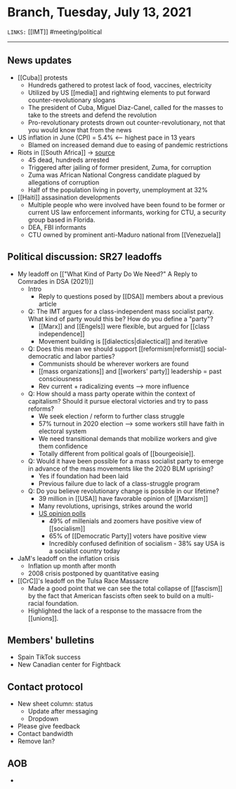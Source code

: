 # Branch, Tuesday, July 13, 2021
`LINKS:` [[IMT]]
#meeting/political 

---
## News updates
- [[Cuba]] protests
	- Hundreds gathered to protest lack of food, vaccines, electricity
	- Utilized by US [[media]] and rightwing elements to put forward counter-revolutionary slogans
	- The president of Cuba, Miguel Diaz-Canel, called for the masses to take to the streets and defend the revolution
	- Pro-revolutionary protests drown out counter-revolutionary, not that you would know that from the news
- US inflation in June (CPI) = 5.4% <-- highest pace in 13 years
	- Blamed on increased demand due to easing of pandemic restrictions
- Riots in [[South Africa]] -> [source](https://apnews.com/article/africa-business-johannesburg-riots-south-africa-fe49fed65c696d0e9d587b9b5ad26aca)
	- 45 dead, hundreds arrested
	- Triggered after jailing of former president, Zuma, for corruption
	- Zuma was African National Congress candidate plagued by allegations of corruption
	- Half of the population living in poverty, unemployment at 32%
- [[Haiti]] assasination developments
	- Multiple people who were involved have been found to be former or current US law enforcement informants, working for CTU, a security group based in Florida.
	- DEA, FBI informants
	- CTU owned by prominent anti-Maduro national from [[Venezuela]]

## Political discussion: SR27 leadoffs
- My leadoff on [["What Kind of Party Do We Need?" A Reply to Comrades in DSA (2021)]]
	- Intro
		- Reply to questions posed by [[DSA]] members about a previous article
	- Q: The IMT argues for a class-independent mass socialist party. What kind of party would this be? How do you define a "party"?
		- [[Marx]] and [[Engels]] were flexible, but argued for [[class independence]]
		- Movement building is [[dialectics|dialectical]] and iterative
	- Q: Does this mean we should support [[reformism|reformist]] social-democratic and labor parties?
		- Communists should be wherever workers are found
		- [[mass organizations]] and [[workers' party]] leadership = past consciousness
		- Rev current + radicalizing events --> more influence
	- Q: How should a mass party operate within the context of capitalism? Should it pursue electoral victories and try to pass reforms?
		- We seek election / reform to further class struggle
		- 57% turnout in 2020 election --> some workers still have faith in electoral system
		- We need transitional demands that mobilize workers and give them confidence
		- Totally different from political goals of [[bourgeoisie]]. 
	- Q: Would it have been possible for a mass socialist party to emerge in advance of the mass movements like the 2020 BLM uprising?
		- Yes if foundation had been laid
		- Previous failure due to lack of a class-struggle program
	- Q: Do you believe revolutionary change is possible in our lifetime?
		- 39 million in [[USA]] have favorable opinion of [[Marxism]]
		- Many revolutions, uprisings, strikes around the world
		- [US opinion polls](https://news.gallup.com/opinion/polling-matters/287459/public-opinion-review-americans-word-socialism.aspx)
			- 49% of millenials and zoomers have positive view of [[socialism]]
			- 65% of [[Democratic Party]] voters have positive view
			- Incredibly confused definition of socialism - 38% say USA is a socialist country today
- JaM's leadoff on the inflation crisis
	- Inflation up month after month
	- 2008 crisis postponed by quantitative easing
- [[CrC]]'s leadoff on the Tulsa Race Massacre
	- Made a good point that we can see the total collapse of [[fascism]] by the fact that American fascists often seek to build on a multi-racial foundation. 
	- Highlighted the lack of a response to the massacre from the [[unions]]. 

## Members' bulletins
- Spain TikTok success
- New Canadian center for Fightback

## Contact protocol
- New sheet column: status
	- Update after messaging
	- Dropdown
- Please give feedback
- Contact bandwidth
- Remove Ian?

## AOB
- 